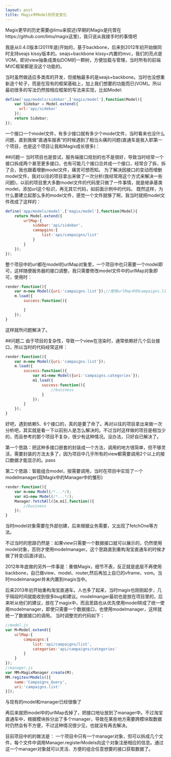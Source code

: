 ```yaml
---
layout: post
title: Magix中Model的历史变化
---
```


Magix更早的历史需要@limu来叙述(早期的Magix是托管在https://github.com/limu/magix这里)，我只说从我接手时的事情吧

我是从0.4.0版本(2011年底)开始的，基于backbone，后来到2012年初开始做同时支持seajs kissy版本的。seajs+backbone kissy+内置的mvc，我们的亮点是VOM，即对view抽象成类似DOM的一颗树，方便加载与管理，当时所有的前端MVC框架都是没这个功能的。

当时虽然做适应多类库的开发，但接触最多的是seajs+backbone。当时也没想重新造个轮子，而是在现有的框架基础上，加上我们想要的功能而已(VOM)。所以最初很多的写法仍然按相应框架的写法来实现，比如Model:

```js
define('app/models/sidebar',['magix/model'],function(Model){
    var Sidebar = Model.extend({
      url:'api/sidebar'
    });
    return Sidebar;
});
```
一个接口一个model文件，有多少接口就有多少个model文件，当时看来也没什么问题，直到我做“直通车报表”的时候遇到了相当头痛的问题(直通车是我入职第一个项目，也是这个项目让我和Magix成长很多)：

##问题一
当时项目也是尝试，服务端接口规划的也不是很好，导致当时经常一个接口拆成两个甚至更多接口，也有可能几个接口合并成一个接口，经常合了拆，拆了合，我也跟着增删model文件，痛苦可想而知。
为了解决因接口的变动而增删model文件，我对以往的项目拿出来做了一次分析(我经常用这个方式来解决一些问题)，以前的项目里大多数model文件的代码里只做了一件事情，就是继承基类model，添加url这个标识，再无其它代码，如前面示例中的代码。
既然这样，为什么要建立起那么多的model文件，感觉一个文件就够了啊，我当时就把model文件改成了这样的：

```js
define('app/models/model',['magix/model'],function(Model){
    return Model.extend({
        urlMap:{
            sidebar:'api/sidebar',
            camapgins:{
                list:'api/campaigns/list'
            }
        }
    });
});
```

整个项目中的url都在model的urlMap对象里，一个项目中也只需要一个model即可，这样随便服务器的接口调整，我只需要修改model文件中的urlMap对象即可，使用时：

```js
render:function(){
    var m=new Model({uri:'campaigns.list'});//使用urlMap中的campaigns.list的值做为请求的url
    m.load({
        success:function(){

        }
    });
}
```

这样就所问题解决了。

##问题二
由于项目的复杂性，导致一个view在渲染时，通常依赖好几个后台接口，所以当时的代码经常这样：

```js
render:function(){
    var m=new Model({uri:'campaigns.list'});
    m.load({
        success:function(){
            var m1=new Model({uri:'campaigns.categories'});
            m1.load({
                success:function(){
                    //business
                }
            });
        }
    });
}
```

好吧，遇到依赖5、6个接口的，真的是要了命了。再对以往的项目拿出来做一次分析吧，其实就是看一下以前别人是怎么解决的。不过当时这样做的项目是相当少的，而且参考的那个项目不复杂，很少有这种情况。没办法，只好自已解决了。

第一个思路：把这种多接口嵌套的封装成一个方法，调用的地方很简单，但不够灵活，需要封装的方法太多了，因为项目中几乎所有的view都需要调用2个以上的接口数据才能显示的。pass

第二个思路：智能组合model，按需要调用，当时在项目中实现了一个modelmanager(现Magix中的Manager中的雏形)

```js
render:function(){
    var m=new Model(/*...*/);
    var m1=new Model(/*...*/);
    Manager.fetchAll([m,m1],function(){
        //business
    });
}
```
当时model对象需要在外部创建，后来根据业务需要，又出现了fetchOne等方法。

不过当时的思路仍然是：如果view只需要一个数据接口就可以展示的，仍然使用model对象，否则才使用modelmanager。这个思路直到重构淘宝直通车的时候才做了转变(后面详说)。

2012年年底做的另外一件事是：重做Magix，细节不表，反正就是底层不再使用backbone，自已做view、model、router,然后再加上自已的vframe、vom。当时modelmanager并未内置到magix当中。

后来2013年初开始重构淘宝直通车。人也多了起来，当时magix也刚刚起步，几乎隔段时间就能收到很多bug和建议。modelmanger最初也是放在项目里的，后来听从他们的建议，放在了magix中，而且思路也从优先使用model转成了统一使用modelmanager，即使只需要一个数据接口，也使用modelmanager，这样就统一了数据接口的调用。
当时调整完的代码如下：

```js
//model.js
var M=Model.extend({
    urlMap:{
        campaigns:{
            list:'api/campaigns/list',
            categories:'api/campaigns/categories'
        }
    }
});
//manager.js
var MM=MagixManager.create(M);
MM.regitesrModels([{
    name:'Campaigns_Query',
    uri:'campaigns.list'
}]);
```
与现有的model和manager已经很像了

再后来就把model中的urlMap去掉了，把接口地址放到了manager中。不过淘宝直通车中，根据模块拆分出了多个manager，导致在某些地方需要跨模块取数据时仍然会有不方便，不过这种情况很少见，也就没有再去解决。

目前项目中的的做法是：
一个项目中只有一个manager对象，但可以拆成几个文件，每个文件中调用Manager.registerModels向这个对象注册相应的信息。通过这一个manager对象就可以灵活、方便的组合任意想要的接口获取数据了。
